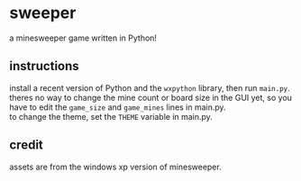 # sweeper
a minesweeper game written in Python! 
<img align="right" src="https://github.com/760ceb3b9c0ba4872cadf3ce35a7a494/sweeper/assets/109923290/956c3db2-9cca-4f4c-a0e3-8d7fbbf7e3d1" alt="" />
<img align="right" src="https://github.com/760ceb3b9c0ba4872cadf3ce35a7a494/sweeper/assets/109923290/4bf786b1-41da-4900-ad58-048b86769963" alt="" />

## instructions
install a recent version of Python and the `wxpython` library, then run `main.py`. 
theres no way to change the mine count or board size in the GUI yet, so you have to edit the `game_size` and `game_mines` lines in main.py.  
to change the theme, set the `THEME` variable in main.py.

## credit
assets are from the windows xp version of minesweeper.
